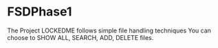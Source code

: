 # FSDPhase1

The Project LOCKEDME follows simple file handling techniques 
You can choose to SHOW ALL, SEARCH, ADD, DELETE files.
